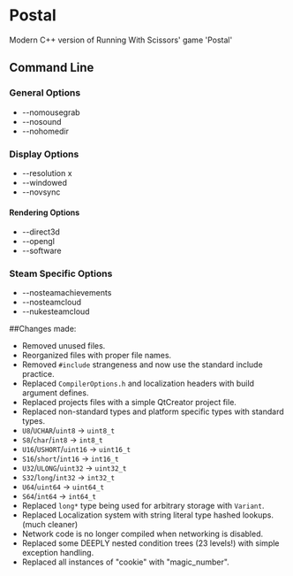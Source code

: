 # Postal
Modern C++ version of Running With Scissors' game 'Postal'

## Command Line

### General Options
* --nomousegrab
* --nosound
* --nohomedir

### Display Options
* --resolution <X>x<Y>
* --windowed
* --novsync

#### Rendering Options
* --direct3d
* --opengl
* --software

### Steam Specific Options
* --nosteamachievements
* --nosteamcloud
* --nukesteamcloud


##Changes made:
* Removed unused files.
* Reorganized files with proper file names.
* Removed `#include` strangeness and now use the standard include practice.
* Replaced `CompilerOptions.h` and localization headers with build argument defines.
* Replaced projects files with a simple QtCreator project file.
* Replaced non-standard types and platform specific types with standard types.
 * `U8`/`UCHAR`/`uint8` -> `uint8_t`
 * `S8`/`char`/`int8` -> `int8_t`
 * `U16`/`USHORT`/`uint16` -> `uint16_t`
 * `S16`/`short`/`int16` -> `int16_t`
 * `U32`/`ULONG`/`uint32` -> `uint32_t`
 * `S32`/`long`/`int32` -> `int32_t`
 * `U64`/`uint64` -> `uint64_t`
 * `S64`/`int64` -> `int64_t`
* Replaced `long*` type being used for arbitrary storage with `Variant`.
* Replaced Localization system with string literal type hashed lookups. (much cleaner)
* Network code is no longer compiled when networking is disabled.
* Replaced some DEEPLY nested condition trees (23 levels!) with simple exception handling.
* Replaced all instances of "cookie" with "magic_number".
